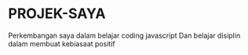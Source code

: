 # PROJEK-SAYA
Perkembangan saya dalam belajar coding javascript
Dan belajar disiplin dalam membuat kebiasaat positif
